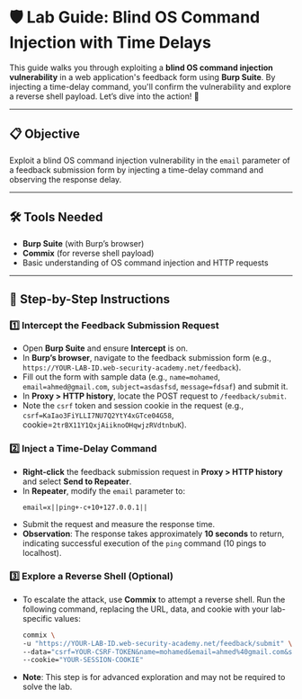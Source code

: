 # 🛡️ Lab Guide: Blind OS Command Injection with Time Delays

This guide walks you through exploiting a **blind OS command injection vulnerability** in a web application's feedback form using **Burp Suite**. By injecting a time-delay command, you'll confirm the vulnerability and explore a reverse shell payload. Let’s dive into the action! 🚀

---

## 📋 Objective
Exploit a blind OS command injection vulnerability in the `email` parameter of a feedback submission form by injecting a time-delay command and observing the response delay.

---

## 🛠️ Tools Needed
- **Burp Suite** (with Burp’s browser)
- **Commix** (for reverse shell payload)
- Basic understanding of OS command injection and HTTP requests

---

## 📝 Step-by-Step Instructions

### 1️⃣ Intercept the Feedback Submission Request
- Open **Burp Suite** and ensure **Intercept** is on.
- In **Burp’s browser**, navigate to the feedback submission form (e.g., `https://YOUR-LAB-ID.web-security-academy.net/feedback`).
- Fill out the form with sample data (e.g., `name=mohamed`, `email=ahmed@gmail.com`, `subject=asdasfsd`, `message=fdsaf`) and submit it.
- In **Proxy > HTTP history**, locate the POST request to `/feedback/submit`.
- Note the `csrf` token and session cookie in the request (e.g., `csrf=KaIao3FiYLLI7NU7Q2YtY4xGTce04G58`, cookie=`2trBX11Y1QxjAiiknoOHqwjzRVdtnbuK`).

### 2️⃣ Inject a Time-Delay Command
- **Right-click** the feedback submission request in **Proxy > HTTP history** and select **Send to Repeater**.
- In **Repeater**, modify the `email` parameter to:
  ```
  email=x||ping+-c+10+127.0.0.1||
  ```
- Submit the request and measure the response time.
- **Observation**: The response takes approximately **10 seconds** to return, indicating successful execution of the `ping` command (10 pings to localhost).

### 3️⃣ Explore a Reverse Shell (Optional)
- To escalate the attack, use **Commix** to attempt a reverse shell. Run the following command, replacing the URL, data, and cookie with your lab-specific values:
  ```bash
  commix \
  -u "https://YOUR-LAB-ID.web-security-academy.net/feedback/submit" \
  --data="csrf=YOUR-CSRF-TOKEN&name=mohamed&email=ahmed%40gmail.com&subject=asdasfsd&message=fdsaf" \
  --cookie="YOUR-SESSION-COOKIE"
  ```
- **Note**: This step is for advanced exploration and may not be required to solve the lab.